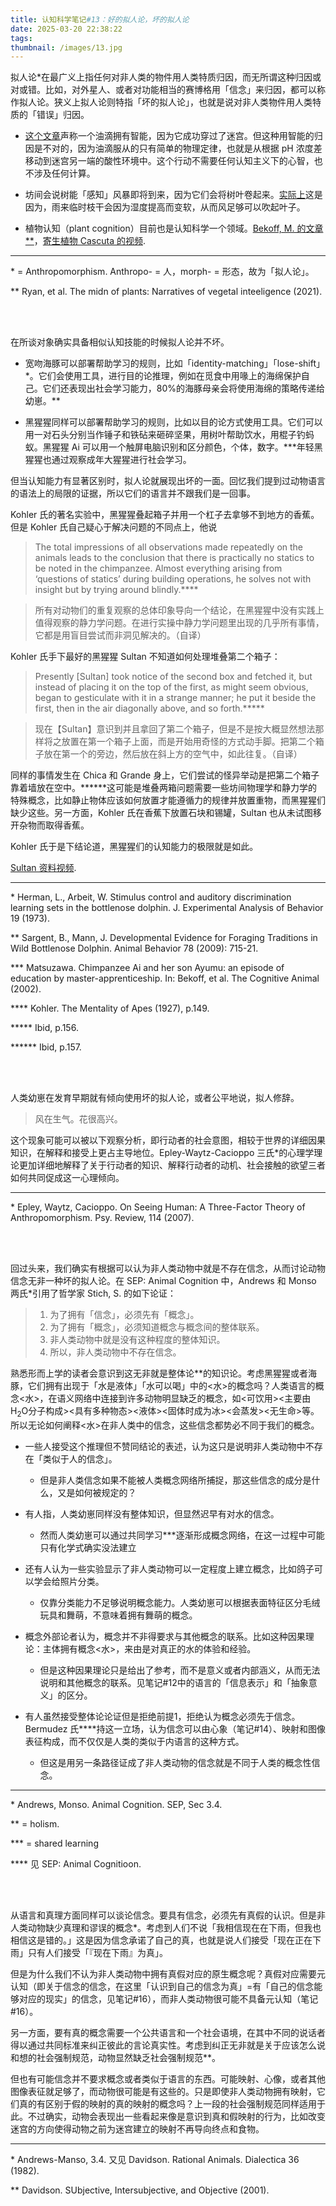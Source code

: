 ```yaml
---
title: 认知科学笔记#13：好的拟人论，坏的拟人论
date: 2025-03-20 22:38:22
tags:
thumbnail: /images/13.jpg
---
```


拟人论*在最广义上指任何对非人类的物件用人类特质归因，而无所谓这种归因或对或错。比如，对外星人、或者对功能相当的赛博格用「信念」来归因，都可以称作拟人论。狭义上拟人论则特指「坏的拟人论」，也就是说对非人类物件用人类特质的「错误」归因。

- [这个文章](http://www.newscientist.com/article/dn18391-intelligent-oil-droplet-navigates-chemical-maze.html)声称一个油滴拥有智能，因为它成功穿过了迷宫。但这种用智能的归因是不对的，因为油滴服从的只有简单的物理定律，也就是从根据 pH 浓度差移动到迷宫另一端的酸性环境中。这个行动不需要任何认知主义下的心智，也不涉及任何计算。

- 坊间会说树能「感知」风暴即将到来，因为它们会将树叶卷起来。[实际上](https://www.farmersalmanac.com/can-leaves-predict-a-storm-3195)这是因为，雨来临时枝干会因为湿度提高而变软，从而风足够可以吹起叶子。

- 植物认知（plant cognition）目前也是认知科学一个领域。[Bekoff, M. 的文章**](https://www.psychologytoday.com/us/blog/animal-emotions/201412/smarty-plants-research-shows-they-think-feel-and-learn)，[寄生植物 Cascuta 的视频](https://www.youtube.com/watch?v=tZpjKemWalk).

---

\* = Anthropomorphism. Anthropo- = 人，morph- = 形态，故为「拟人论」。

** Ryan, et al. The midn of plants: Narratives of vegetal inteeligence (2021).

</br></br>

在所谈对象确实具备相似认知技能的时候拟人论并不坏。

- 宽吻海豚可以部署帮助学习的规则，比如「identity-matching」「lose-shift」*。它们会使用工具，进行目的论推理，例如在觅食中用喙上的海绵保护自己。它们还表现出社会学习能力，80%的海豚母亲会将使用海绵的策略传递给幼崽。**

- 黑猩猩同样可以部署帮助学习的规则，比如以目的论方式使用工具。它们可以用一对石头分别当作锤子和铁砧来砸碎坚果，用树叶帮助饮水，用棍子钓蚂蚁。黑猩猩 Ai 可以用一个触屏电脑识别和区分颜色，个体，数字。***年轻黑猩猩也通过观察成年大猩猩进行社会学习。

但当认知能力有显著区别时，拟人论就展现出坏的一面。回忆我们提到过动物语言的语法上的局限的证据，所以它们的语言并不跟我们是一回事。

Kohler 氏的著名实验中，黑猩猩叠起箱子并用一个杠子去拿够不到地方的香蕉。但是 Kohler 氏自己疑心于解决问题的不同点上，他说

> The total impressions of all observations made repeatedly on the animals leads to the conclusion that there is practically no statics to be noted in the chimpanzee. Almost everything arising from ‘questions of statics’ during building operations, he solves not with insight but by trying around blindly.****

> 所有对动物们的重复观察的总体印象导向一个结论，在黑猩猩中没有实践上值得观察的静力学问题。在进行实操中静力学问题里出现的几乎所有事情，它都是用盲目尝试而非洞见解决的。（自译）

Kohler 氏手下最好的黑猩猩 Sultan 不知道如何处理堆叠第二个箱子：

> Presently [Sultan] took notice of the second box and fetched it, but instead of placing it on the top of the first, as might seem obvious, began to gesticulate with it in a strange manner; he put it beside the first, then in the air diagonally above, and so forth.*****

> 现在【Sultan】意识到并且拿回了第二个箱子，但是不是按大概显然想法那样将之放置在第一个箱子上面，而是开始用奇怪的方式动手脚。把第二个箱子放在第一个的旁边，然后放在斜上方的空气中，如此往复。（自译）

同样的事情发生在 Chica 和 Grande 身上，它们尝试的怪异举动是把第二个箱子靠着墙放在空中。******这可能是堆叠两箱问题需要一些坊间物理学和静力学的特殊概念，比如静止物体应该如何放置才能遵循力的规律并放置重物，而黑猩猩们缺少这些。另一方面，Kohler 氏在香蕉下放置石块和锡罐，Sultan 也从未试图移开杂物而取得香蕉。

Kohler 氏于是下结论道，黑猩猩们的认知能力的极限就是如此。

[Sultan 资料视频](https://www.youtube.com/watch?v=wuuQb7cWTFM).

---

\* Herman, L., Arbeit, W. Stimulus control and auditory discrimination learning sets in the bottlenose dolphin. J. Experimental Analysis of Behavior 19 (1973).

** Sargent, B., Mann, J. Developmental Evidence for Foraging Traditions in Wild Bottlenose Dolphin. Animal Behavior 78 (2009): 715-21.

*** Matsuzawa. Chimpanzee Ai and her son Ayumu: an episode of education by master-apprenticeship. In: Bekoff, et al. The Cognitive Animal (2002).

**** Kohler. The Mentality of Apes (1927), p.149.

***** Ibid, p.156.

****** Ibid, p.157.

</br></br>

人类幼崽在发育早期就有倾向使用坏的拟人论，或者公平地说，拟人修辞。

> 风在生气。花很高兴。

这个现象可能可以被以下观察分析，即行动者的社会意图，相较于世界的详细因果知识，在解释和接受上更占主导地位。Epley-Waytz-Cacioppo 三氏*的心理学理论更加详细地解释了关于行动者的知识、解释行动者的动机、社会接触的欲望三者如何共同促成这一心理倾向。

---

\* Epley, Waytz, Cacioppo. On Seeing Human: A Three-Factor Theory of Anthropomorphism. Psy. Review, 114 (2007).

</br></br>

回过头来，我们确实有根据可以认为非人类动物中就是不存在信念，从而讨论动物信念无非一种坏的拟人论。在 SEP: Animal Cognition 中，Andrews 和 Monso 两氏*引用了哲学家 Stich, S. 的如下论证：

> 1. 为了拥有「信念」，必须先有「概念」。
> 2. 为了拥有「概念」，必须知道概念与概念间的整体联系。
> 3. 非人类动物中就是没有这种程度的整体知识。
> 4. 所以，非人类动物中不存在信念。

熟悉形而上学的读者会意识到这无非就是整体论**的知识论。考虑黑猩猩或者海豚，它们拥有出现于「水是液体」「水可以喝」中的<水>的概念吗？人类语言的概念<水>，在语义网络中连接到许多动物明显缺乏的概念，如<可饮用><主要由H<sub>2</sub>O分子构成><具有多种物态><液体><固体时成为冰><会蒸发><无生命>等。所以无论如何阐释<水>在非人类中的信念，这些信念都势必不同于我们的概念。

- 一些人接受这个推理但不赞同结论的表述，认为这只是说明非人类动物中不存在「类似于人的信念」。
    - 但是非人类信念如果不能被人类概念网络所捕捉，那这些信念的成分是什么，又是如何被规定的？

- 有人指，人类幼崽同样没有整体知识，但显然迟早有对水的信念。
    - 然而人类幼崽可以通过共同学习***逐渐形成概念网络，在这一过程中可能只有化学式确实没法建立

- 还有人认为一些实验显示了非人类动物可以一定程度上建立概念，比如鸽子可以学会给照片分类。
    - 仅靠分类能力不足够说明概念能力。人类幼崽可以根据表面特征区分毛绒玩具和舞萌，不意味着拥有舞萌的概念。

- 概念外部论者认为，概念并不非得要求与其他概念的联系。比如这种因果理论：主体拥有概念<水>，来由是对真正的水的体验和经验。
    - 但是这种因果理论只是给出了参考，而不是意义或者内部涵义，从而无法说明和其他概念的联系。见笔记#12中的语言的「信息表示」和「抽象意义」的区分。

- 有人虽然接受整体论论证但是拒绝前提1，拒绝认为概念必须先于信念。Bermudez 氏****持这一立场，认为信念可以由心象（笔记#14）、映射和图像表征构成，而不仅仅是人类的类似于内语言的这种方式。
    - 但这是用另一条路径证成了非人类动物的信念就是不同于人类的概念性信念。

---

\* Andrews, Monso. Animal Cognition. SEP, Sec 3.4.

** = holism.

*** = shared learning

**** 见 SEP: Animal Cognitioon.

</br></br>

从语言和真理方面同样可以谈论信念。要具有信念，必须先有真假的认识。但是非人类动物缺少真理和谬误的概念*。考虑到人们不说「我相信现在在下雨，但我也相信这是错的。」这是因为信念承诺了自己的真，也就是说人们接受「现在正在下雨」只有人们接受「『现在下雨』为真」。

但是为什么我们不认为非人类动物中拥有真假对应的原生概念呢？真假对应需要元认知（即关于信念的信念，在这里「认识到自己的信念为真」=有「自己的信念能够对应的现实」的信念，见笔记#16），而非人类动物很可能不具备元认知（笔记#16）。

另一方面，要有真的概念需要一个公共语言和一个社会语境，在其中不同的说话者得以通过共同标准来纠正彼此的言论真实性。考虑到纠正无非就是关于应该怎么说和想的社会强制规范，动物显然缺乏社会强制规范**。

但也有可能信念并不要求概念或者类似于语言的东西。可能映射、心像，或者其他图像表征就足够了，而动物很可能是有这些的。只是即使非人类动物拥有映射，它们真的有区别于假的映射的真的映射的概念吗？上一段的社会强制规范同样适用于此。不过确实，动物会表现出一些看起来像是意识到真和假映射的行为，比如改变迷宫的方向使得动物之前为迷宫建立的映射不再导向终点和食物。

---

\* Andrews-Manso, 3.4. 又见 Davidson. Rational Animals. Dialectica 36 (1982).

** Davidson. SUbjective, Intersubjective, and Objective (2001).